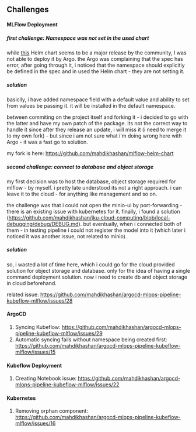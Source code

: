 Challenges
---

#### MLFlow Deployment

##### first challenge: Namespace was not set in the used chart

while [this](https://artifacthub.io/packages/helm/community-charts/mlflow) Helm chart seems to be a major release by the community, 
I was not able to deploy it by Argo. the Argo was complaining that the spec has error, after going through it, i noticed that the namespace should explicitly be defined in the spec and in used the Helm chart - they are not setting it. 

##### solution

basiclly, i have added namespace field with a default value and ability to set from values be passing it. it will be installed in the default namespace.

between commiting on the project itself and forking it - i decided to go with the latter and have my own patch of the package. its not the 
correct way to handle it since after they release an update, i will miss it (i need to merge it to my own fork) - but since i am not sure what i'm doing wrong here with Argo - it was a fast go to solution.

my fork is here: https://github.com/mahdikhashan/mlflow-helm-chart

##### second challenge: connect to database and object storage

my first decision was to host the database, object storage required for mlflow - by myself. i pretty late understood its not a right approach.
i can leave it to the cloud - for anything like management and so on. 

the challenge was that i could not open the minio-ui by port-forwarding - there is an existing issue with kubernetes for it. finally, i found a solution (https://github.com/mahdikhashan/jku-cloud-computing/blob/local-debugging/debug/DEBUG.md). but eventually, when i connected both of them - in testing pipeline i could not register the model into it (which later i noticed it was another issue, not related to minio). 

##### solution

so, i wasted a lot of time here, which i could go for the cloud provided solution for object storage and database. only for the idea of having a single command deployment solution. now i need to create db and object storage in cloud beforehand.

related issue: https://github.com/mahdikhashan/argocd-mlops-pipeline-kubeflow-mlflow/issues/28


#### ArgoCD

1. Syncing Kubeflow: https://github.com/mahdikhashan/argocd-mlops-pipeline-kubeflow-mlflow/issues/29
2. Automatic syncing fails without namespace being created first: https://github.com/mahdikhashan/argocd-mlops-pipeline-kubeflow-mlflow/issues/15

#### Kubeflow Deployment

1. Creating Notebook issue: https://github.com/mahdikhashan/argocd-mlops-pipeline-kubeflow-mlflow/issues/22

#### Kubernetes

1. Removing orphan component: https://github.com/mahdikhashan/argocd-mlops-pipeline-kubeflow-mlflow/issues/16